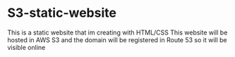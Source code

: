# S3-static-website
This is a static website that im creating with HTML/CSS
This website will be hosted in AWS S3 and the domain will be registered in Route 53 so it will be visible online 
